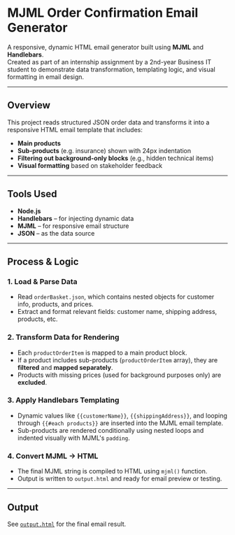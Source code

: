 # MJML Order Confirmation Email Generator

A responsive, dynamic HTML email generator built using **MJML** and **Handlebars**.  
Created as part of an internship assignment by a 2nd-year Business IT student to demonstrate data transformation, templating logic, and visual formatting in email design.

---

## Overview

This project reads structured JSON order data and transforms it into a responsive HTML email template that includes:

- **Main products**
- **Sub-products** (e.g. insurance) shown with 24px indentation  
- **Filtering out background-only blocks** (e.g., hidden technical items)
- **Visual formatting** based on stakeholder feedback

---

## Tools Used

- **Node.js**
- **Handlebars** – for injecting dynamic data
- **MJML** – for responsive email structure
- **JSON** – as the data source

---

## Process & Logic

### 1. Load & Parse Data
- Read `orderBasket.json`, which contains nested objects for customer info, products, and prices.
- Extract and format relevant fields: customer name, shipping address, products, etc.

### 2. Transform Data for Rendering
- Each `productOrderItem` is mapped to a main product block.
- If a product includes sub-products (`productOrderItem` array), they are **filtered** and **mapped separately**.
- Products with missing prices (used for background purposes only) are **excluded**.

### 3. Apply Handlebars Templating
- Dynamic values like `{{customerName}}`, `{{shippingAddress}}`, and looping through `{{#each products}}` are inserted into the MJML email template.
- Sub-products are rendered conditionally using nested loops and indented visually with MJML's `padding`.

### 4. Convert MJML → HTML
- The final MJML string is compiled to HTML using `mjml()` function.
- Output is written to `output.html` and ready for email preview or testing.

---

## Output
See [`output.html`](./output.html) for the final email result.
